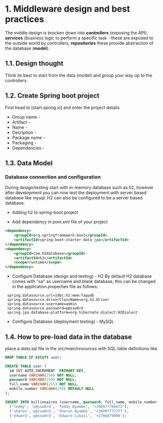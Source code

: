 # 1. Middleware design and best practices
The middle design is brocken down into **controllers** (exposing the API), **services** (business logic to perform a specific task - these are exposed to the outside world by controllers, **repositories** these provide abstraction of the database (**model**).

## 1.1. Design thought
Think its best to start from the data (model) and group your way up to the controllers.
## 1.2. Create Spring boot project
First head to [start.spring.io] and enter the project details
* Group name - 
* Artifact -
* Name - 
* Decription -
* Package name -
* Packaging -
* Dependencies -
## 1.3. Data Model
### Database connection and configuration
During design/testing start with in-memory database such as h2, however after development you can now test the deployment with server based database like mysql. H2 can also be configured to be a server based database.

* Adding h2 to spring-boot project
+ Add dependency in pom.xml file of your project
```xml
<dependency>
    <groupId>org.springframework.boot</groupId>
    <artifactId>spring-boot-starter-data-jpa</artifactId>
</dependency>
<dependency>
    <groupId>com.h2database</groupId>
    <artifactId>h2</artifactId>
    <scope>runtime</scope>
</dependency>
```
+ Configure Database (design and testing) - H2
 By default H2 database comes with "sa" as username and blank database, this can be changed in the application.properties file as follows:
 ```properties
  spring.datasource.url=jdbc:h2:mem:fappdb
  spring.datasource.driverClassName=org.h2.Driver
  spring.datasource.username=admin
  spring.datasource.password=p@ssw0rd
  spring.jpa.database-platform=org.hibernate.dialect.H2Dialect
 ```
+ Configure Database (deployment testing) - MySQL


## 1.4. How to pre-load data in the database
place a _data.sql_ file in the _src/main/resources_ with SQL table definitions like

```sql 
DROP TABLE IF EXISTS user;

CREATE TABLE user (
  id INT AUTO_INCREMENT  PRIMARY KEY,
  username VARCHAR(250) NOT NULL,
  password VARCHAR(250) NOT NULL,
  full_name VARCHAR(255) NOT NULL,
  mobile_number VARCHAR(250) DEFAULT NULL
);

INSERT INTO billionaires (username, password, full_name, mobile_number) VALUES
  ('teddy', 'p@ssw0rd', 'Teddy Nyambe', '+260977760473'),
  ('sharon','p@ssw0rd', 'Sharon Nyambe', '+26097777777'),
  ('edward','p@ssw0rd', 'Edward Lubasi', '+2766879900');
```
  
